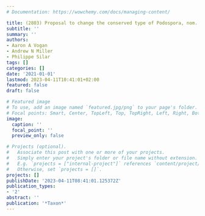 ```yaml
---
# Documentation: https://wowchemy.com/docs/managing-content/

title: (2803) Proposal to change the conserved type of Podospora, nom. cons.(Ascomycota)
subtitle: ''
summary: ''
authors:
- Aaron A Vogan
- Andrew N Miller
- Philippe Silar
tags: []
categories: []
date: '2021-01-01'
lastmod: 2023-04-11T10:41:01+02:00
featured: false
draft: false

# Featured image
# To use, add an image named `featured.jpg/png` to your page's folder.
# Focal points: Smart, Center, TopLeft, Top, TopRight, Left, Right, BottomLeft, Bottom, BottomRight.
image:
  caption: ''
  focal_point: ''
  preview_only: false

# Projects (optional).
#   Associate this post with one or more of your projects.
#   Simply enter your project's folder or file name without extension.
#   E.g. `projects = ["internal-project"]` references `content/project/deep-learning/index.md`.
#   Otherwise, set `projects = []`.
projects: []
publishDate: '2023-04-11T08:41:01.125372Z'
publication_types:
- '2'
abstract: ''
publication: '*Taxon*'
---
```

